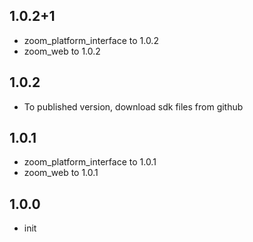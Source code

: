## 1.0.2+1
* zoom_platform_interface to 1.0.2
* zoom_web to 1.0.2

## 1.0.2
* To published version, download sdk files from github

## 1.0.1
* zoom_platform_interface to 1.0.1
* zoom_web to 1.0.1

## 1.0.0

* init
